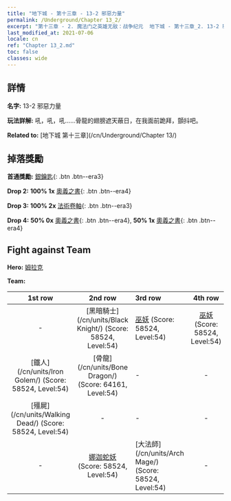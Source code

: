 ```yaml
---
title: "地下城 - 第十三章 - 13-2 邪惡力量"
permalink: /Underground/Chapter 13_2/
excerpt: "第十三章 - 2. 魔法门之英雄无敌：战争纪元  地下城 - 第十三章_2. 13-2 邪惡力量"
last_modified_at: 2021-07-06
locale: cn
ref: "Chapter 13_2.md"
toc: false
classes: wide
---
```


## 詳情

 **名字:** 13-2 邪惡力量

 **玩法詳解:**       吼，吼，吼……骨龍的翅膀遮天蔽日，在我面前跪拜，顫抖吧。

 **Related to:** [地下城 第十三章](/cn/Underground/Chapter 13/)

## 掉落獎勵

 **首通獎勵:** [銀鑰匙](/cn/Items/con_693/){: .btn .btn--era3}

 **Drop 2:** **100% 1x** [奧義之書](/cn/Items/mat_53/){: .btn .btn--era4}

 **Drop 3:** **100% 2x** [法術卷軸](/cn/Items/con_694/){: .btn .btn--era3}

 **Drop 4:** **50% 0x** [奧義之書](/cn/Items/mat_46/){: .btn .btn--era4}, **50% 1x** [奧義之書](/cn/Items/mat_46/){: .btn .btn--era4}


## Fight against Team
 **Hero:** [姆拉克](/cn/heroes/Mullich/)

 **Team:**


  | 1st row | 2nd row | 3rd row | 4th row |
  |:----:|:----:|:----|:----:|
  | - | [黑暗騎士](/cn/units/Black Knight/) (Score: 58524, Level:54)  | [巫妖](/cn/units/Lich/) (Score: 58524, Level:54)  | [巫妖](/cn/units/Lich/) (Score: 58524, Level:54)  |
  | [鐵人](/cn/units/Iron Golem/) (Score: 58524, Level:54)  | [骨龍](/cn/units/Bone Dragon/) (Score: 64161, Level:54)  | - | - |
  | [殭屍](/cn/units/Walking Dead/) (Score: 58524, Level:54)  | - | - | - |
  | - | [娜迦蛇妖](/cn/units/Naga/) (Score: 58524, Level:54)  | [大法師](/cn/units/Arch Mage/) (Score: 58524, Level:54)  | - |


